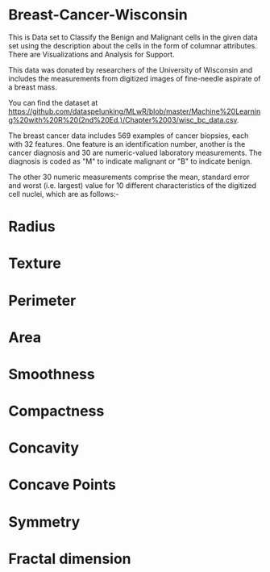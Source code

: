 # Breast-Cancer-Wisconsin
This is Data set to Classify the Benign and Malignant cells in the given data set using the description about the cells in the form of columnar attributes. There are Visualizations and Analysis for Support.

This data was donated by researchers of the University of Wisconsin and includes the measurements from digitized images of fine-needle aspirate of a breast mass.

You can find the dataset at https://github.com/dataspelunking/MLwR/blob/master/Machine%20Learning%20with%20R%20(2nd%20Ed.)/Chapter%2003/wisc_bc_data.csv.

The breast cancer data includes 569 examples of cancer biopsies, each with 32 features. One feature is an identification number, another is the cancer diagnosis and 30 are numeric-valued laboratory measurements. The diagnosis is coded as "M" to indicate malignant or "B" to indicate benign.

The other 30 numeric measurements comprise the mean, standard error and worst (i.e. largest) value for 10 different characteristics of the digitized cell nuclei, which are as follows:-

# Radius
# Texture
# Perimeter
# Area
# Smoothness
# Compactness
# Concavity
# Concave Points
# Symmetry
# Fractal dimension
